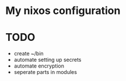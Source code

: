 # My nixos configuration

# TODO
- create ~/bin
- automate setting up secrets
- automate encryption
- seperate parts in modules
